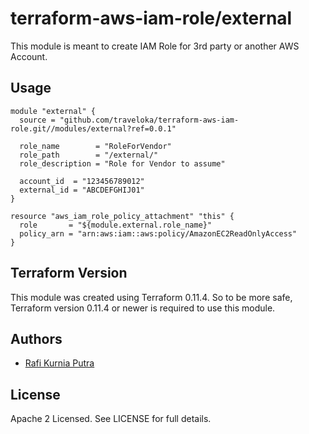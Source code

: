 terraform-aws-iam-role/external
===============================

This module is meant to create IAM Role for 3rd party or another AWS Account.

Usage
-----

```hcl
module "external" {
  source = "github.com/traveloka/terraform-aws-iam-role.git//modules/external?ref=0.0.1"

  role_name        = "RoleForVendor"
  role_path        = "/external/"
  role_description = "Role for Vendor to assume"

  account_id  = "123456789012"
  external_id = "ABCDEFGHIJ01"
}

resource "aws_iam_role_policy_attachment" "this" {
  role       = "${module.external.role_name}"
  policy_arn = "arn:aws:iam::aws:policy/AmazonEC2ReadOnlyAccess"
}
```

Terraform Version
-----------------

This module was created using Terraform 0.11.4. 
So to be more safe, Terraform version 0.11.4 or newer is required to use this module.


Authors
-------

* [Rafi Kurnia Putra](https://github.com/rafikurnia)

License
-------

Apache 2 Licensed. See LICENSE for full details.